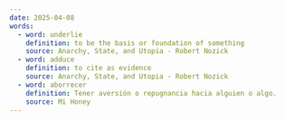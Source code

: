 ```yaml
---
date: 2025-04-08
words:
  - word: underlie
    definition: to be the basis or foundation of something
    source: Anarchy, State, and Utopia - Robert Nozick
  - word: adduce
    definition: to cite as evidence
    source: Anarchy, State, and Utopia - Robert Nozick
  - word: aborrecer
    definition: Tener aversión o repugnancia hacia alguien o algo.
    source: Mi Honey 
---
```

